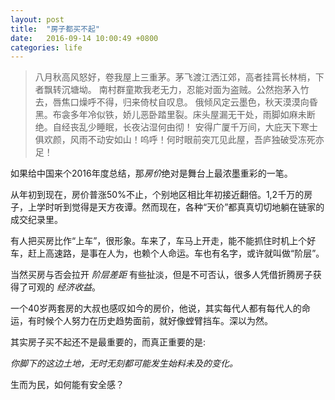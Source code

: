 ```yaml
---
layout: post
title:  "房子都买不起"
date:   2016-09-14 10:00:49 +0800
categories: life
---
```


> 八月秋高风怒好，卷我屋上三重茅。茅飞渡江洒江郊，高者挂罥长林梢，下者飘转沉塘坳。
> 南村群童欺我老无力，忍能对面为盗贼。公然抱茅入竹去，唇焦口燥呼不得，归来倚杖自叹息。 俄倾风定云墨色，秋天漠漠向昏黑。布衾多年冷似铁，娇儿恶卧踏里裂。床头屋漏无干处，雨脚如麻未断绝。自经丧乱少睡眠，长夜沾湿何由彻！
> 安得广厦千万间，大庇天下寒士俱欢颜，风雨不动安如山！呜呼！何时眼前突兀见此屋，吾庐独破受冻死亦足！

如果给中国来个2016年度总结，那*房价*绝对是舞台上最浓墨重彩的一笔。

从年初到现在，房价普涨50%不止，个别地区相比年初接近翻倍。1,2千万的房子，上学时听到觉得是天方夜谭。然而现在，各种“天价”都真真切切地躺在链家的成交纪录里。

有人把买房比作“上车”，很形象。车来了，车马上开走，能不能抓住时机上个好车，赶上高速路，是事在人为，也赖个人命运。车也有名字，或许就叫做“阶层”。

当然买房与否会拉开 *阶层差距* 有些扯淡，但是不可否认，很多人凭借折腾房子获得了可观的 *经济收益*。

一个40岁两套房的大叔也感叹如今的房价，他说，其实每代人都有每代人的命运，有时候个人努力在历史趋势面前，就好像螳臂挡车。深以为然。

其实房子买不起还不是最重要的，而真正重要的是:

*你脚下的这边土地，无时无刻都可能发生始料未及的变化。*

生而为民，如何能有安全感？